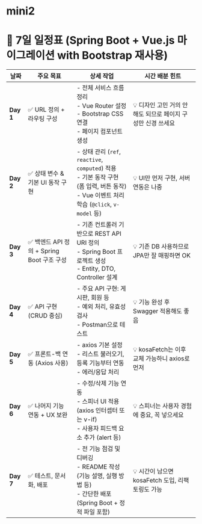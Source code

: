 # mini2
# 📆 7일 일정표 (Spring Boot + Vue.js 마이그레이션 with Bootstrap 재사용)

| 날짜 | 주요 목표 | 상세 작업 | 시간 배분 힌트 |
|------|------------|-----------|----------------|
| **Day 1** | ✅ URL 정의 + 라우팅 구성 | - 전체 서비스 흐름 정리<br>- Vue Router 설정<br>- Bootstrap CSS 연결<br>- 페이지 컴포넌트 생성 | 💡 디자인 고민 거의 안 해도 되므로 페이지 구성만 신경 쓰세요 |
| **Day 2** | ✅ 상태 변수 & 기본 UI 동작 구현 | - 상태 관리 (`ref`, `reactive`, `computed`) 적용<br>- 기본 동작 구현 (폼 입력, 버튼 동작)<br>- Vue 이벤트 처리 학습 (`@click`, `v-model` 등) | 💡 UI만 먼저 구현, 서버 연동은 나중 |
| **Day 3** | ✅ 백엔드 API 정의 + Spring Boot 구조 구성 | - 기존 컨트롤러 기반으로 REST API URI 정의<br>- Spring Boot 프로젝트 생성<br>- Entity, DTO, Controller 설계 | 💡 기존 DB 사용하므로 JPA만 잘 매핑하면 OK |
| **Day 4** | ✅ API 구현 (CRUD 중심) | - 주요 API 구현: 게시판, 회원 등<br>- 예외 처리, 유효성 검사<br>- Postman으로 테스트 | 💡 기능 완성 후 Swagger 적용해도 좋음 |
| **Day 5** | ✅ 프론트-백 연동 (Axios 사용) | - axios 기본 설정<br>- 리스트 불러오기, 등록 기능부터 연동<br>- 에러/응답 처리 | 💡 kosaFetch는 이후 교체 가능하니 axios로 먼저 |
| **Day 6** | ✅ 나머지 기능 연동 + UX 보완 | - 수정/삭제 기능 연동<br>- 스피너 UI 적용 (axios 인터셉터 또는 v-if)<br>- 사용자 피드백 요소 추가 (alert 등) | 💡 스피너는 사용자 경험에 중요, 꼭 넣으세요 |
| **Day 7** | ✅ 테스트, 문서화, 배포 | - 전 기능 점검 및 디버깅<br>- README 작성 (기능 설명, 실행 방법 등)<br>- 간단한 배포 (Spring Boot + 정적 파일 포함) | 💡 시간이 남으면 kosaFetch 도입, 리팩토링도 가능 |
